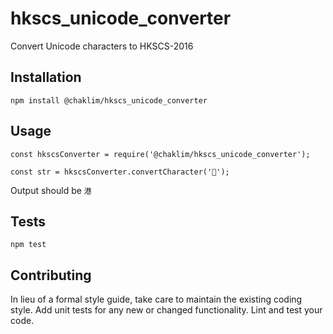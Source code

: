 # hkscs_unicode_converter

Convert Unicode characters to HKSCS-2016

## Installation

  `npm install @chaklim/hkscs_unicode_converter`

## Usage

    const hkscsConverter = require('@chaklim/hkscs_unicode_converter');

    const str = hkscsConverter.convertCharacter('');
  
  
  Output should be `港`


## Tests

  `npm test`

## Contributing

In lieu of a formal style guide, take care to maintain the existing coding style. Add unit tests for any new or changed functionality. Lint and test your code.